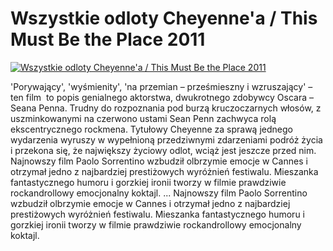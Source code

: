 Wszystkie odloty Cheyenne'a / This Must Be the Place 2011 
=============
[![Wszystkie odloty Cheyenne'a / This Must Be the Place 2011 ](http://vidos.pl/images/player.gif)](http://vidos.pl/wszystkie-odloty-cheyenne-a-this-must-be-the-place-2011)

 'Porywający', 'wyśmienity', 'na przemian – prześmieszny i wzruszający' – ten film  to popis genialnego aktorstwa, dwukrotnego zdobywcy Oscara – Seana Penna. Trudny do rozpoznania pod burzą kruczoczarnych włosów, z uszminkowanymi na czerwono ustami Sean Penn zachwyca rolą ekscentrycznego rockmena. Tytułowy Cheyenne za sprawą jednego wydarzenia wyruszy w wypełnioną przedziwnymi zdarzeniami podróż życia i przekona się, że największy życiowy odlot, wciąż jest jeszcze przed nim. Najnowszy film Paolo Sorrentino wzbudził olbrzymie emocje w Cannes i otrzymał jedno z najbardziej prestiżowych wyróżnień festiwalu. Mieszanka fantastycznego humoru i gorzkiej ironii tworzy w filmie prawdziwie rockandrollowy emocjonalny koktajl.   ... Najnowszy film Paolo Sorrentino wzbudził olbrzymie emocje w Cannes i otrzymał jedno z najbardziej prestiżowych wyróżnień festiwalu. Mieszanka fantastycznego humoru i gorzkiej ironii tworzy w filmie prawdziwie rockandrollowy emocjonalny koktajl.
